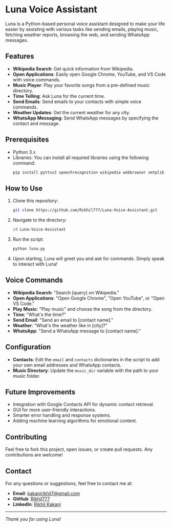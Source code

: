 # Luna Voice Assistant

Luna is a Python-based personal voice assistant designed to make your life easier by assisting with various tasks like sending emails, playing music, fetching weather reports, browsing the web, and sending WhatsApp messages.

## Features
- **Wikipedia Search**: Get quick information from Wikipedia.
- **Open Applications**: Easily open Google Chrome, YouTube, and VS Code with voice commands.
- **Music Player**: Play your favorite songs from a pre-defined music directory.
- **Time Telling**: Ask Luna for the current time.
- **Send Emails**: Send emails to your contacts with simple voice commands.
- **Weather Updates**: Get the current weather for any city.
- **WhatsApp Messaging**: Send WhatsApp messages by specifying the contact and message.

## Prerequisites
- Python 3.x
- Libraries: You can install all required libraries using the following command:
  ```bash
  pip install pyttsx3 speechrecognition wikipedia webbrowser smtplib pywhatkit pyautogui
  ```

## How to Use

1. Clone this repository:
   ```bash
   git clone https://github.com/Rikhil777/Luna-Voice-Assistant.git
   ```
   
2. Navigate to the directory:
   ```bash
   cd Luna-Voice-Assistant
   ```

3. Run the script:
   ```bash
   python luna.py
   ```

4. Upon starting, Luna will greet you and ask for commands. Simply speak to interact with Luna!

## Voice Commands
- **Wikipedia Search**: "Search [query] on Wikipedia."
- **Open Applications**: "Open Google Chrome", "Open YouTube", or "Open VS Code."
- **Play Music**: "Play music" and choose the song from the directory.
- **Time**: "What's the time?"
- **Send Email**: "Send an email to [contact name]."
- **Weather**: "What's the weather like in [city]?"
- **WhatsApp**: "Send a WhatsApp message to [contact name]."

## Configuration

- **Contacts**: Edit the `email` and `contacts` dictionaries in the script to add your own email addresses and WhatsApp contacts.
- **Music Directory**: Update the `music_dir` variable with the path to your music folder.

## Future Improvements
- Integration with Google Contacts API for dynamic contact retrieval.
- GUI for more user-friendly interactions.
- Smarter error handling and response systems.
- Adding machine learning algorithms for emotional content.

## Contributing
Feel free to fork this project, open issues, or create pull requests. Any contributions are welcome!

## Contact
For any questions or suggestions, feel free to contact me at:
- **Email**: kakanirikhil7@gmail.com
- **GitHub**: [Rikhil777](https://github.com/Rikhil777)
- **LinkedIn**: [Rikhil Kakani](https://www.linkedin.com/in/rikhil-kakani-1a139a212/)

---

*Thank you for using Luna!*


